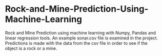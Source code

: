 # Rock-and-Mine-Prediction-Using-Machine-Learning
Rock and Mine Prediction using machine learning with Numpy, Pandas and linear regression tools. An example sonar.csv file is examined in the project. Predictions is made with the data from the csv file in order to see if the object is a rock or a mine.
